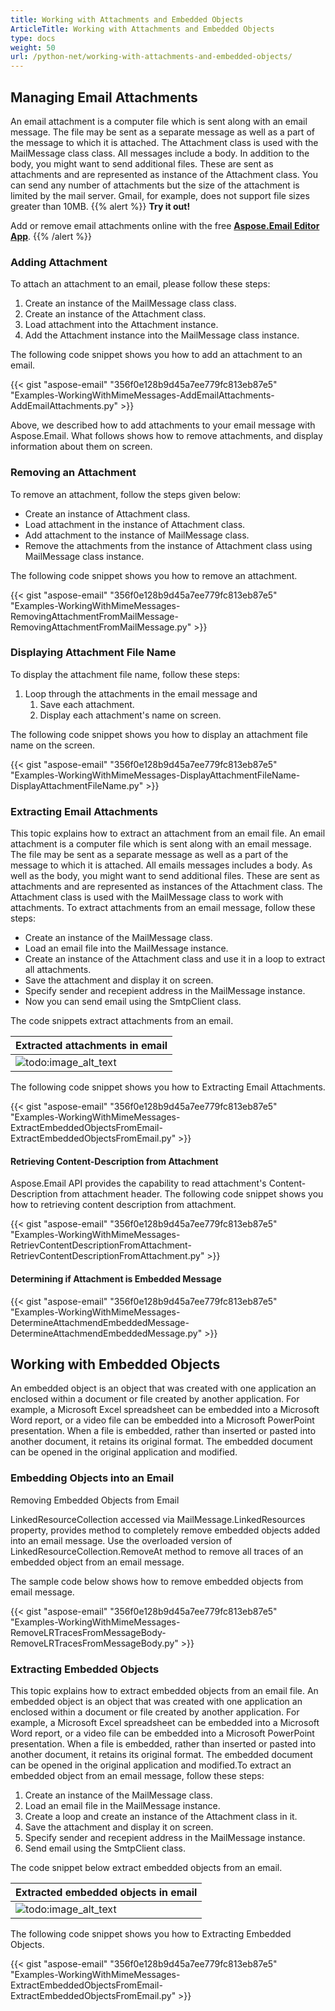 ```yaml
---
title: Working with Attachments and Embedded Objects
ArticleTitle: Working with Attachments and Embedded Objects
type: docs
weight: 50
url: /python-net/working-with-attachments-and-embedded-objects/
---
```



## **Managing Email Attachments**
An email attachment is a computer file which is sent along with an email message. The file may be sent as a separate message as well as a part of the message to which it is attached. The Attachment class is used with the MailMessage class class. All messages include a body. In addition to the body, you might want to send additional files. These are sent as attachments and are represented as instance of the Attachment class. You can send any number of attachments but the size of the attachment is limited by the mail server. Gmail, for example, does not support file sizes greater than 10MB.
{{% alert %}}
**Try it out!**

Add or remove email attachments online with the free [**Aspose.Email Editor App**](https://products.aspose.app/email/editor).
{{% /alert %}}
### **Adding Attachment**
To attach an attachment to an email, please follow these steps:

1. Create an instance of the MailMessage class class.
1. Create an instance of the Attachment class.
1. Load attachment into the Attachment instance.
1. Add the Attachment instance into the MailMessage class instance.

The following code snippet shows you how to add an attachment to an email.



{{< gist "aspose-email" "356f0e128b9d45a7ee779fc813eb87e5" "Examples-WorkingWithMimeMessages-AddEmailAttachments-AddEmailAttachments.py" >}}



Above, we described how to add attachments to your email message with Aspose.Email. What follows shows how to remove attachments, and display information about them on screen.
### **Removing an Attachment**
To remove an attachment, follow the steps given below:

- Create an instance of Attachment class.
- Load attachment in the instance of Attachment class.
- Add attachment to the instance of MailMessage class.
- Remove the attachments from the instance of Attachment class using MailMessage class instance.

The following code snippet shows you how to remove an attachment.



{{< gist "aspose-email" "356f0e128b9d45a7ee779fc813eb87e5" "Examples-WorkingWithMimeMessages-RemovingAttachmentFromMailMessage-RemovingAttachmentFromMailMessage.py" >}}
### **Displaying Attachment File Name**
To display the attachment file name, follow these steps:

1. Loop through the attachments in the email message and
   1. Save each attachment.
   1. Display each attachment's name on screen.

The following code snippet shows you how to display an attachment file name on the screen.



{{< gist "aspose-email" "356f0e128b9d45a7ee779fc813eb87e5" "Examples-WorkingWithMimeMessages-DisplayAttachmentFileName-DisplayAttachmentFileName.py" >}}
### **Extracting Email Attachments**
This topic explains how to extract an attachment from an email file. An email attachment is a computer file which is sent along with an email message. The file may be sent as a separate message as well as a part of the message to which it is attached. All emails messages includes a body. As well as the body, you might want to send additional files. These are sent as attachments and are represented as instances of the Attachment class. The Attachment class is used with the MailMessage class to work with attachments. To extract attachments from an email message, follow these steps:

- Create an instance of the MailMessage class.
- Load an email file into the MailMessage instance.
- Create an instance of the Attachment class and use it in a loop to extract all attachments.
- Save the attachment and display it on screen.
- Specify sender and recepient address in the MailMessage instance.
- Now you can send email using the SmtpClient class.

The code snippets extract attachments from an email.

|**Extracted attachments in email**|
| :- |
|![todo:image_alt_text](working-with-attachments-and-embedded-objects_1.png)|
The following code snippet shows you how to Extracting Email Attachments.



{{< gist "aspose-email" "356f0e128b9d45a7ee779fc813eb87e5" "Examples-WorkingWithMimeMessages-ExtractEmbeddedObjectsFromEmail-ExtractEmbeddedObjectsFromEmail.py" >}}
#### **Retrieving Content-Description from Attachment**
Aspose.Email API provides the capability to read attachment's Content-Description from attachment header. The following code snippet shows you how to retrieving content description from attachment.



{{< gist "aspose-email" "356f0e128b9d45a7ee779fc813eb87e5" "Examples-WorkingWithMimeMessages-RetrievContentDescriptionFromAttachment-RetrievContentDescriptionFromAttachment.py" >}}
#### **Determining if Attachment is Embedded Message**
{{< gist "aspose-email" "356f0e128b9d45a7ee779fc813eb87e5" "Examples-WorkingWithMimeMessages-DetermineAttachmendEmbeddedMessage-DetermineAttachmendEmbeddedMessage.py" >}}
## **Working with Embedded Objects**
An embedded object is an object that was created with one application an enclosed within a document or file created by another application. For example, a Microsoft Excel spreadsheet can be embedded into a Microsoft Word report, or a video file can be embedded into a Microsoft PowerPoint presentation. When a file is embedded, rather than inserted or pasted into another document, it retains its original format. The embedded document can be opened in the original application and modified.
### **Embedding Objects into an Email**
Removing Embedded Objects from Email

LinkedResourceCollection accessed via MailMessage.LinkedResources property, provides method to completely remove embedded objects added into an email message. Use the overloaded version of LinkedResourceCollection.RemoveAt method to remove all traces of an embedded object from an email message.

The sample code below shows how to remove embedded objects from email message.



{{< gist "aspose-email" "356f0e128b9d45a7ee779fc813eb87e5" "Examples-WorkingWithMimeMessages-RemoveLRTracesFromMessageBody-RemoveLRTracesFromMessageBody.py" >}}
### **Extracting Embedded Objects**
This topic explains how to extract embedded objects from an email file. An embedded object is an object that was created with one application an enclosed within a document or file created by another application. For example, a Microsoft Excel spreadsheet can be embedded into a Microsoft Word report, or a video file can be embedded into a Microsoft PowerPoint presentation. When a file is embedded, rather than inserted or pasted into another document, it retains its original format. The embedded document can be opened in the original application and modified.To extract an embedded object from an email message, follow these steps:

1. Create an instance of the MailMessage class.
1. Load an email file in the MailMessage instance.
1. Create a loop and create an instance of the Attachment class in it.
1. Save the attachment and display it on screen.
1. Specify sender and recepient address in the MailMessage instance.
1. Send email using the SmtpClient class.

The code snippet below extract embedded objects from an email.

|**Extracted embedded objects in email**|
| :- |
|![todo:image_alt_text](working-with-attachments-and-embedded-objects_2.png)|
The following code snippet shows you how to Extracting Embedded Objects.



{{< gist "aspose-email" "356f0e128b9d45a7ee779fc813eb87e5" "Examples-WorkingWithMimeMessages-ExtractEmbeddedObjectsFromEmail-ExtractEmbeddedObjectsFromEmail.py" >}}

